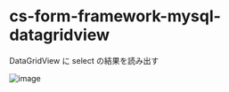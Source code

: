 # cs-form-framework-mysql-datagridview
DataGridView に select の結果を読み出す

![image](https://user-images.githubusercontent.com/1501327/131956920-f7cf7af2-073d-4a4e-8be9-467d56cdb2ea.png)

